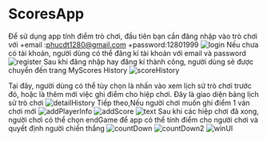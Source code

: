 # ScoresApp
Để sử dụng app tính điểm trò chơi, đầu tiên bạn cần đăng nhập vào trò chơi với 
+email :phucdt1280@gmail.com
+password:12801999
![login](https://github.com/hieud1245k/ScoresApp/blob/%E1%BA%A3nh/131432557_3390205647772315_5607481777579275569_n.jpg)
Nếu chưa có tài khoản, người dùng có thể đăng kí tài khoản với email và password
![register](https://github.com/hieud1245k/ScoresApp/blob/%E1%BA%A3nh/130972627_2991482207741467_2039347650227339859_n.jpg)
Sau khi đăng nhập hay đăng kí thành công, người dùng sẽ được chuyển đến trang MyScores History
![scoreHistory](https://github.com/hieud1245k/ScoresApp/blob/%E1%BA%A3nh/131350074_1088984164867073_5374431300999817108_n.jpg)

Tại đây, người dùng có thể tùy chọn là nhấn vào xem lịch sử trò chơi trước đó, hoặc là thêm mới việc ghi điểm cho hiệp chơi.
Đây là giao diện bảng lịch sử trò chơi
![detailHistory](https://github.com/hieud1245k/ScoresApp/blob/%E1%BA%A3nh/131319887_298281508246504_1350145448920770578_n.jpg)
Tiếp theo,Nếu người chơi muốn ghi điểm 1 ván chơi mới
![addPlayerInfo](https://github.com/hieud1245k/ScoresApp/blob/%E1%BA%A3nh/131095155_395703235206782_5152468424061985497_n.jpg)
![addScore](https://github.com/hieud1245k/ScoresApp/blob/%E1%BA%A3nh/131490537_840714696748442_7938544926665996721_n.jpg)
![text](https://github.com/hieud1245k/ScoresApp/blob/%E1%BA%A3nh/131026910_571327963827243_6024728860298834977_n.jpg)
Sau khi các hiệp chơi đã xong, người chơi có thể chọn endGame để app có thể tính điểm cho người chơi và quyết định người chiến thắng
![countDown](https://github.com/hieud1245k/ScoresApp/blob/%E1%BA%A3nh/131173637_5066124433399436_8516255806821453061_n.jpg)
![countDown2](https://github.com/hieud1245k/ScoresApp/blob/%E1%BA%A3nh/131567784_668438507162523_5004241572772524419_n.jpg)
![winUI](https://github.com/hieud1245k/ScoresApp/blob/%E1%BA%A3nh/130932823_430869331271838_3648482944401048763_n.jpg)
